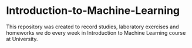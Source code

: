 # Introduction-to-Machine-Learning
This repository was created to record studies, laboratory exercises and homeworks we do every week in Introduction to Machine Learning course at University.
